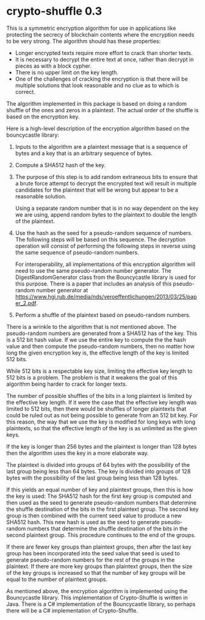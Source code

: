 # crypto-shuffle 0.3

This is a symmetric encryption algorithm for use in applications like
protecting the secrecy of blockchain contents where the encryption needs
to be very strong. The algorithm should has these properties:

* Longer encrypted texts require more effort to crack than shorter
  texts.
* It is necessary to decrypt the entire text at once, rather than
  decrypt in pieces as with a block cypher.
* There is no upper limit on the key length.
* One of the challenges of cracking the encryption is that there will be
  multiple solutions that look reasonable and no clue as to which is
  correct.

The algorithm implemented in this package is based on doing a random
shuffle of the ones and zeros in a plaintext. The actual order of the
shuffle is based on the encryption key.

Here is a high-level description of the encryption algorithm based on
the bouncycastle library:

1. Inputs to the algorithm are a plaintext message that is a sequence of
   bytes and a key that is an arbitrary sequence of bytes.

2. Compute a SHA512 hash of the key.

3. The purpose of this step is to add random extraneous bits to ensure
   that a brute force attempt to decrypt the encrypted text will result
   in multiple candidates for the plaintext that will be wrong but
   appear to be a reasonable solution.

   Using a separate random number that is in no way dependent on the key
   we are using, append random bytes to the plaintext to double the
   length of the plaintext.

4. Use the hash as the seed for a pseudo-random sequence of numbers. The
   following steps will be based on this sequence. The decryption
   operation will consist of performing the following steps in reverse
   using the same sequence of pseudo-random numbers.

   For interoperability, all implementations of this encryption
   algorithm will need to use the same pseudo-random number generator.
   The DigestRandomGenerator class from the Bouncycastle library is used
   for this purpose. There is a paper that includes an analysis of this
   pseudo-random number generator at
   https://www.hgi.rub.de/media/nds/veroeffentlichungen/2013/03/25/paper_2.pdf.

5. Perform a shuffle of the plaintext based on pseudo-random numbers.

There is a wrinkle to the algorithm that is not mentioned above. The
pseudo-random numbers are generated from a SHA512 has of the key. This
is a 512 bit hash value. If we use the entire key to compute the the
hash value and then compute the pseudo-random numbers, then no matter
how long the given encryption key is, the effective length of the key is
limited 512 bits.

While 512 bits is a respectable key size, limiting the effective key
length to 512 bits is a problem. The problem is that it weakens the goal
of this algorithm being harder to crack for longer texts.

The number of possible shuffles of the bits in a long plaintext is
limited by the effective key length. If it were the case that the
effective key length was limited to 512 bits, then there would be
shuffles of longer plaintexts that could be ruled out as not being
possible to generate from an 512 bit key. For this reason, the way that
we use the key is modified for long keys with long plaintexts, so that
the effective length of the key is as unlimited as the given keys.

If the key is longer than 256 bytes and the plaintext is longer than 128
bytes then the algorithm uses the key in a more elaborate way.

The plaintext is divided into groups of 64 bytes with the possibility of
the last group being less than 64 bytes. The key is divided into groups
of 128 bytes with the possibility of the last group being less than 128
bytes.

If this yields an equal number of key and plaintext groups, then this is
how the key is used: The SHA512 hash for the first key group is computed
and then used as the seed to generate pseudo-random numbers that determine
the shuffle destination of the bits in the first plaintext group. The
second key group is then combined with the current seed value to produce
a new SHA512 hash. This new hash is used as the seed to generate
pseudo-random numbers that determine the shuffle destination of the bits
in the second plaintext group. This procedure continues to the end of
the groups.

If there are fewer key groups than plaintext groups, then after the last
key group has been incorporated into the seed value that seed is used to
generate pseudo-random numbers for the rest of the groups in the plaintext.
If there are more key groups than plaintext groups, then the size of the
key groups is increased so that the number of key groups will be equal
to the number of plaintext groups.

As mentioned above, the encryption algorithm is implemented using the
Bouncycastle library. This implementation of Crypto-Shuffle is written
in Java. There is a C# implementation of the Bouncycastle library, so
perhaps there will be a C# implementation of Crypto-Shuffle.
